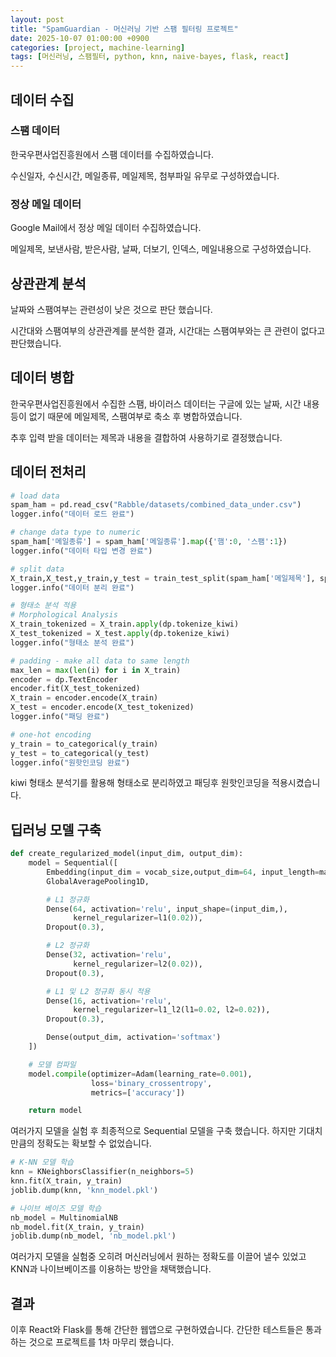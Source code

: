 ```yaml
---
layout: post
title: "SpamGuardian - 머신러닝 기반 스팸 필터링 프로젝트"
date: 2025-10-07 01:00:00 +0900
categories: [project, machine-learning]
tags: [머신러닝, 스팸필터, python, knn, naive-bayes, flask, react]
---
```


## 데이터 수집

### 스팸 데이터
한국우편사업진흥원에서 스팸 데이터를 수집하였습니다.

수신일자, 수신시간, 메일종류, 메일제목, 첨부파일 유무로 구성하였습니다.

### 정상 메일 데이터
Google Mail에서 정상 메일 데이터 수집하였습니다.

메일제목, 보낸사람, 받은사람, 날짜, 더보기, 인덱스, 메일내용으로 구성하였습니다.

## 상관관계 분석

날짜와 스팸여부는 관련성이 낮은 것으로 판단 했습니다.

시간대와 스팸여부의 상관관계를 분석한 결과, 시간대는 스팸여부와는 큰 관련이 없다고 판단했습니다.

## 데이터 병합

한국우편사업진흥원에서 수집한 스팸, 바이러스 데이터는 구글에 있는 날짜, 시간 내용 등이 없기 때문에 메일제목, 스팸여부로 축소 후 병합하였습니다.

추후 입력 받을 데이터는 제목과 내용을 결합하여 사용하기로 결정했습니다.

## 데이터 전처리

```python
# load data
spam_ham = pd.read_csv("Rabble/datasets/combined_data_under.csv")
logger.info("데이터 로드 완료")

# change data type to numeric
spam_ham['메일종류'] = spam_ham['메일종류'].map({'햄':0, '스팸':1})
logger.info("데이터 타입 변경 완료")

# split data
X_train,X_test,y_train,y_test = train_test_split(spam_ham['메일제목'], spam_ham['메일종류'], test_size=0.3, random_state=42)
logger.info("데이터 분리 완료")

# 형태소 분석 적용
# Morphological Analysis
X_train_tokenized = X_train.apply(dp.tokenize_kiwi)
X_test_tokenized = X_test.apply(dp.tokenize_kiwi)
logger.info("형태소 분석 완료")

# padding - make all data to same length
max_len = max(len(i) for i in X_train)
encoder = dp.TextEncoder
encoder.fit(X_test_tokenized)
X_train = encoder.encode(X_train)
X_test = encoder.encode(X_test_tokenized)
logger.info("패딩 완료")

# one-hot encoding
y_train = to_categorical(y_train)
y_test = to_categorical(y_test)
logger.info("원핫인코딩 완료")
```

kiwi 형태소 분석기를 활용해 형태소로 분리하였고 패딩후 원핫인코딩을 적용시켰습니다.

## 딥러닝 모델 구축

```python
def create_regularized_model(input_dim, output_dim):
    model = Sequential([
        Embedding(input_dim = vocab_size,output_dim=64, input_length=max_len),
        GlobalAveragePooling1D,

        # L1 정규화
        Dense(64, activation='relu', input_shape=(input_dim,),
              kernel_regularizer=l1(0.02)),
        Dropout(0.3),

        # L2 정규화
        Dense(32, activation='relu',
              kernel_regularizer=l2(0.02)),
        Dropout(0.3),

        # L1 및 L2 정규화 동시 적용
        Dense(16, activation='relu',
              kernel_regularizer=l1_l2(l1=0.02, l2=0.02)),
        Dropout(0.3),

        Dense(output_dim, activation='softmax')
    ])

    # 모델 컴파일
    model.compile(optimizer=Adam(learning_rate=0.001),
                  loss='binary_crossentropy',
                  metrics=['accuracy'])

    return model
```

여러가지 모델을 실험 후 최종적으로 Sequential 모델을 구축 했습니다.
하지만 기대치 만큼의 정확도는 확보할 수 없었습니다.

```python
# K-NN 모델 학습
knn = KNeighborsClassifier(n_neighbors=5)
knn.fit(X_train, y_train)
joblib.dump(knn, 'knn_model.pkl')

# 나이브 베이즈 모델 학습
nb_model = MultinomialNB
nb_model.fit(X_train, y_train)
joblib.dump(nb_model, 'nb_model.pkl')
```

여러가지 모델을 실험중 오히려 머신러닝에서 원하는 정확도를 이끌어 낼수 있었고
KNN과 나이브베이즈를 이용하는 방안을 채택했습니다.

## 결과

이후 React와 Flask를 통해 간단한 웹앱으로 구현하였습니다.
간단한 테스트들은 통과하는 것으로 프로젝트를 1차 마무리 했습니다.
